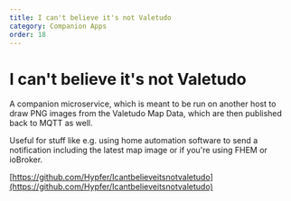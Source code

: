 ```yaml
---
title: I can't believe it's not Valetudo
category: Companion Apps
order: 18
---
```

# I can't believe it's not Valetudo

A companion microservice, which is meant to be run on another host to draw PNG images from the Valetudo Map Data, which are then
published back to MQTT as well.

Useful for stuff like e.g. using home automation software to send a notification including the latest map image or if you're using FHEM or ioBroker.

[https://github.com/Hypfer/Icantbelieveitsnotvaletudo](https://github.com/Hypfer/Icantbelieveitsnotvaletudo)
